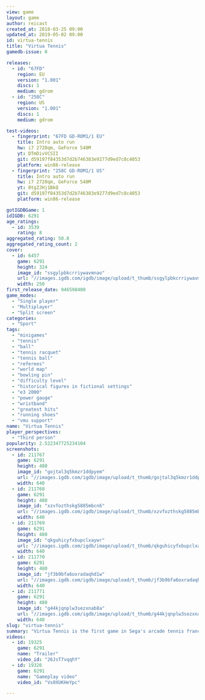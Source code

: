 ```yaml
---
view: game
layout: game
author: reicast
created_at: 2018-03-25 09:00
updated_at: 2019-05-02 09:00
id: virtua-tennis
title: "Virtua Tennis"
gamedb-issue: 0

releases:
  - id: "67FD"
    region: EU
    version: "1.001"
    discs: 1
    medium: gdrom
  - id: "258C"
    region: US
    version: "1.001"
    discs: 1
    medium: gdrom

test-videos:
  - fingerprint: "67FD GD-ROM1/1 EU"
    title: Intro auto run
    hw: i7 2720qm, GeForce 540M
    yt: DTmDivVCSII
    git: d59197f84353d7d2b746383e9277d9ed7c8c4053
    platform: win86-release
  - fingerprint: "258C GD-ROM1/1 US"
    title: Intro auto run
    hw: i7 2720qm, GeForce 540M
    yt: 0tgZJHj1BkQ
    git: d59197f84353d7d2b746383e9277d9ed7c8c4053
    platform: win86-release

gotIGDBGame: 1
idIGDB: 6291
age_ratings:
  - id: 3539
    rating: 8
aggregated_rating: 50.0
aggregated_rating_count: 2
cover:
  - id: 6457
    game: 6291
    height: 324
    image_id: "ssgylpbkcrriywavmnao"
    url: "//images.igdb.com/igdb/image/upload/t_thumb/ssgylpbkcrriywavmnao.jpg"
    width: 250
first_release_date: 946598400
game_modes:
  - "Single player"
  - "Multiplayer"
  - "Split screen"
categories:
  - "Sport"
tags:
  - "minigames"
  - "tennis"
  - "ball"
  - "tennis racquet"
  - "tennis ball"
  - "referees"
  - "world map"
  - "bowling pin"
  - "difficulty level"
  - "historical figures in fictional settings"
  - "e3 2000"
  - "power gauge"
  - "wristband"
  - "greatest hits"
  - "running shoes"
  - "vmu support"
name: "Virtua Tennis"
player_perspectives:
  - "Third person"
popularity: 2.522347725234104
screenshots:
  - id: 211767
    game: 6291
    height: 480
    image_id: "gojtal3q5kmzr1ddpyem"
    url: "//images.igdb.com/igdb/image/upload/t_thumb/gojtal3q5kmzr1ddpyem.jpg"
    width: 640
  - id: 211768
    game: 6291
    height: 480
    image_id: "xzvfozthskg5885mbcn6"
    url: "//images.igdb.com/igdb/image/upload/t_thumb/xzvfozthskg5885mbcn6.jpg"
    width: 640
  - id: 211769
    game: 6291
    height: 480
    image_id: "qkguhicyfxbupclxaywr"
    url: "//images.igdb.com/igdb/image/upload/t_thumb/qkguhicyfxbupclxaywr.jpg"
    width: 640
  - id: 211770
    game: 6291
    height: 480
    image_id: "jf3b9bfa6oxradaqhd1w"
    url: "//images.igdb.com/igdb/image/upload/t_thumb/jf3b9bfa6oxradaqhd1w.jpg"
    width: 640
  - id: 211771
    game: 6291
    height: 480
    image_id: "g44kjqnplw3sezxnab8a"
    url: "//images.igdb.com/igdb/image/upload/t_thumb/g44kjqnplw3sezxnab8a.jpg"
    width: 640
slug: "virtua-tennis"
summary: "Virtua Tennis is the first game in Sega's arcade tennis franchise."
videos:
  - id: 19325
    game: 6291
    name: "Trailer"
    video_id: "26JsT7vqqhY"
  - id: 19326
    game: 6291
    name: "Gameplay video"
    video_id: "Vs0XUKHeYpc"

---
```

